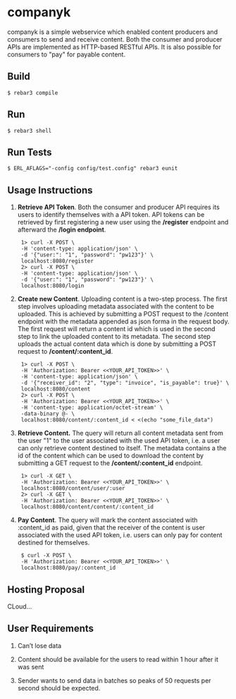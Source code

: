 companyk
=====

companyk is a simple webservice which enabled content producers and consumers to send and receive content. Both the consumer and producer APIs are implemented as HTTP-based RESTful APIs. It is also possible for consumers to "pay" for payable content.

Build
-----

    $ rebar3 compile

Run
-----

    $ rebar3 shell

Run Tests
-----

    $ ERL_AFLAGS="-config config/test.config" rebar3 eunit

Usage Instructions
-----

1. <b>Retrieve API Token</b>. Both the consumer and producer API requires its users to identify themselves with a API token. API tokens can be retrieved by first registering a new user using the <b>/register</b> endpoint and afterward the <b>/login endpoint</b>.
        
        1> curl -X POST \
        -H 'content-type: application/json' \
        -d '{"user:": "1", "password": "pw123"}' \
        localhost:8080/register
        2> curl -X POST \
        -H 'content-type: application/json' \
        -d '{"user:": "1", "password": "pw123"}' \
        localhost:8080/login

2. <b>Create new Content</b>. Uploading content is a two-step process. The first step involves uploading metadata associated with the content to be uploaded. This is achieved by submitting a POST request to the </b>/content</b> endpoint with the metadata appended as json forma in the request body. The first request will return a content id which is used in the second step to link the uploaded content to its metadata. The second step uploads the actual content data which is done by submitting a POST request to <b>/content/:content_id</b>.
   
        1> curl -X POST \
        -H 'Authorization: Bearer <<YOUR_API_TOKEN>>' \
        -H 'content-type: application/json' \
        -d '{"receiver_id": "2", "type": "invoice", "is_payable": true}' \
        localhost:8080/content
        2> curl -X POST \
        -H 'Authorization: Bearer <<YOUR_API_TOKEN>>' \
        -H 'content-type: application/octet-stream' \
        -data-binary @- \
        localhost:8080/content/:content_id < <(echo "some_file_data")

3. <b>Retrieve Content.</b> The query will return all content metadata sent from the user "1" to the user associated with the used API token, i.e. a user can only retrieve content destined to itself. The metadata contains a the id of the content which can be used to download the content by submitting a GET request to the <b>/content/:content_id</b> endpoint.
   
        1> curl -X GET \
        -H 'Authorization: Bearer <<YOUR_API_TOKEN>>' \
        localhost:8080/content/user/:user
        2> curl -X GET \
        -H 'Authorization: Bearer <<YOUR_API_TOKEN>>' \
        localhost:8080/content/content/:content_id

4. <b>Pay Content</b>. The query will mark the content associated with :content_id as paid, given that the receiver of the content is user associated with the used API token, i.e. users can only pay for content destined for themselves. 

        $ curl -X POST \
        -H 'Authorization: Bearer <<YOUR_API_TOKEN>>' \
        localhost:8080/pay/:content_id

Hosting Proposal
-----

CLoud...

User Requirements
-----

1. Can’t lose data

2. Content should be available for the users to read within 1 hour after it was sent

3. Sender wants to send data in batches so peaks of 50 requests per second should be
expected.
